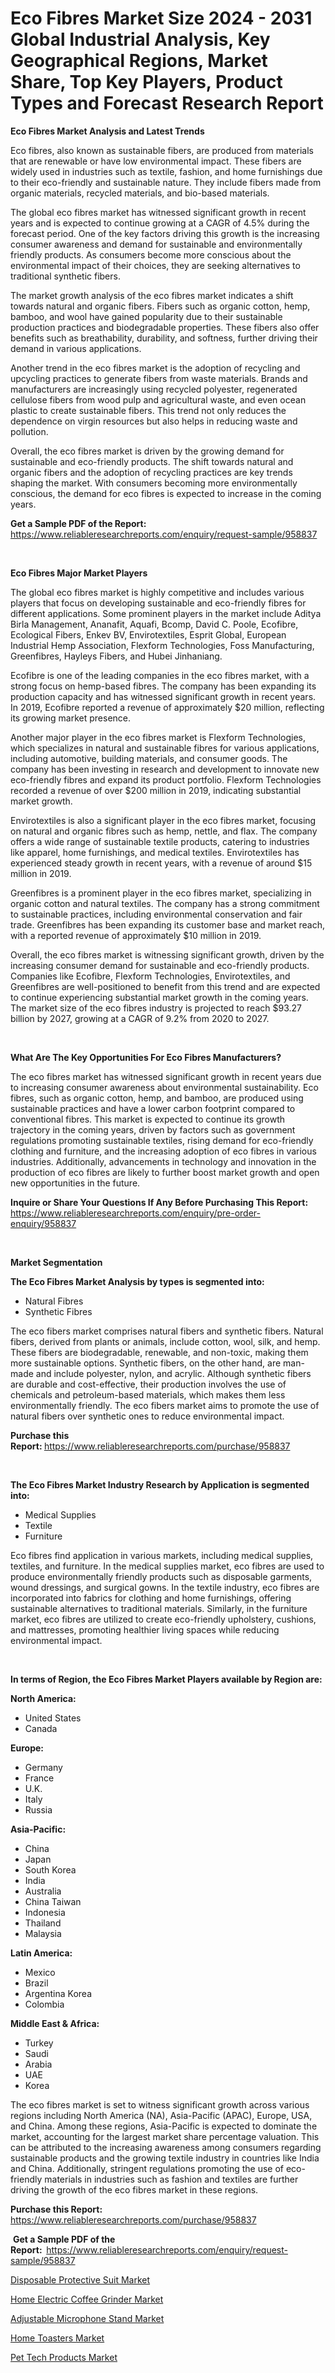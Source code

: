<p><h1>Eco Fibres Market Size 2024 - 2031 Global Industrial Analysis, Key Geographical Regions, Market Share, Top Key Players, Product Types and Forecast Research Report</h1></p><p><strong>Eco Fibres Market Analysis and Latest Trends</strong></p>
<p><p>Eco fibres, also known as sustainable fibers, are produced from materials that are renewable or have low environmental impact. These fibers are widely used in industries such as textile, fashion, and home furnishings due to their eco-friendly and sustainable nature. They include fibers made from organic materials, recycled materials, and bio-based materials.</p><p>The global eco fibres market has witnessed significant growth in recent years and is expected to continue growing at a CAGR of 4.5% during the forecast period. One of the key factors driving this growth is the increasing consumer awareness and demand for sustainable and environmentally friendly products. As consumers become more conscious about the environmental impact of their choices, they are seeking alternatives to traditional synthetic fibers.</p><p>The market growth analysis of the eco fibres market indicates a shift towards natural and organic fibers. Fibers such as organic cotton, hemp, bamboo, and wool have gained popularity due to their sustainable production practices and biodegradable properties. These fibers also offer benefits such as breathability, durability, and softness, further driving their demand in various applications.</p><p>Another trend in the eco fibres market is the adoption of recycling and upcycling practices to generate fibers from waste materials. Brands and manufacturers are increasingly using recycled polyester, regenerated cellulose fibers from wood pulp and agricultural waste, and even ocean plastic to create sustainable fibers. This trend not only reduces the dependence on virgin resources but also helps in reducing waste and pollution.</p><p>Overall, the eco fibres market is driven by the growing demand for sustainable and eco-friendly products. The shift towards natural and organic fibers and the adoption of recycling practices are key trends shaping the market. With consumers becoming more environmentally conscious, the demand for eco fibres is expected to increase in the coming years.</p></p>
<p><strong>Get a Sample PDF of the Report:&nbsp;</strong> <a href="https://www.reliableresearchreports.com/enquiry/request-sample/958837">https://www.reliableresearchreports.com/enquiry/request-sample/958837</a></p>
<p>&nbsp;</p>
<p><strong>Eco Fibres Major Market Players</strong></p>
<p><p>The global eco fibres market is highly competitive and includes various players that focus on developing sustainable and eco-friendly fibres for different applications. Some prominent players in the market include Aditya Birla Management, Ananafit, Aquafi, Bcomp, David C. Poole, Ecofibre, Ecological Fibers, Enkev BV, Envirotextiles, Esprit Global, European Industrial Hemp Association, Flexform Technologies, Foss Manufacturing, Greenfibres, Hayleys Fibers, and Hubei Jinhaniang.</p><p>Ecofibre is one of the leading companies in the eco fibres market, with a strong focus on hemp-based fibres. The company has been expanding its production capacity and has witnessed significant growth in recent years. In 2019, Ecofibre reported a revenue of approximately $20 million, reflecting its growing market presence.</p><p>Another major player in the eco fibres market is Flexform Technologies, which specializes in natural and sustainable fibres for various applications, including automotive, building materials, and consumer goods. The company has been investing in research and development to innovate new eco-friendly fibres and expand its product portfolio. Flexform Technologies recorded a revenue of over $200 million in 2019, indicating substantial market growth.</p><p>Envirotextiles is also a significant player in the eco fibres market, focusing on natural and organic fibres such as hemp, nettle, and flax. The company offers a wide range of sustainable textile products, catering to industries like apparel, home furnishings, and medical textiles. Envirotextiles has experienced steady growth in recent years, with a revenue of around $15 million in 2019.</p><p>Greenfibres is a prominent player in the eco fibres market, specializing in organic cotton and natural textiles. The company has a strong commitment to sustainable practices, including environmental conservation and fair trade. Greenfibres has been expanding its customer base and market reach, with a reported revenue of approximately $10 million in 2019.</p><p>Overall, the eco fibres market is witnessing significant growth, driven by the increasing consumer demand for sustainable and eco-friendly products. Companies like Ecofibre, Flexform Technologies, Envirotextiles, and Greenfibres are well-positioned to benefit from this trend and are expected to continue experiencing substantial market growth in the coming years. The market size of the eco fibres industry is projected to reach $93.27 billion by 2027, growing at a CAGR of 9.2% from 2020 to 2027.</p></p>
<p>&nbsp;</p>
<p><strong>What Are The Key Opportunities For Eco Fibres Manufacturers?</strong></p>
<p><p>The eco fibres market has witnessed significant growth in recent years due to increasing consumer awareness about environmental sustainability. Eco fibres, such as organic cotton, hemp, and bamboo, are produced using sustainable practices and have a lower carbon footprint compared to conventional fibres. This market is expected to continue its growth trajectory in the coming years, driven by factors such as government regulations promoting sustainable textiles, rising demand for eco-friendly clothing and furniture, and the increasing adoption of eco fibres in various industries. Additionally, advancements in technology and innovation in the production of eco fibres are likely to further boost market growth and open new opportunities in the future.</p></p>
<p><strong>Inquire or Share Your Questions If Any Before Purchasing This Report:</strong> <a href="https://www.reliableresearchreports.com/enquiry/pre-order-enquiry/958837">https://www.reliableresearchreports.com/enquiry/pre-order-enquiry/958837</a></p>
<p>&nbsp;</p>
<p><strong>Market Segmentation</strong></p>
<p><strong>The Eco Fibres Market Analysis by types is segmented into:</strong></p>
<p><ul><li>Natural Fibres</li><li>Synthetic Fibres</li></ul></p>
<p><p>The eco fibers market comprises natural fibers and synthetic fibers. Natural fibers, derived from plants or animals, include cotton, wool, silk, and hemp. These fibers are biodegradable, renewable, and non-toxic, making them more sustainable options. Synthetic fibers, on the other hand, are man-made and include polyester, nylon, and acrylic. Although synthetic fibers are durable and cost-effective, their production involves the use of chemicals and petroleum-based materials, which makes them less environmentally friendly. The eco fibers market aims to promote the use of natural fibers over synthetic ones to reduce environmental impact.</p></p>
<p><strong>Purchase this Report:&nbsp;</strong><a href="https://www.reliableresearchreports.com/purchase/958837">https://www.reliableresearchreports.com/purchase/958837</a></p>
<p>&nbsp;</p>
<p><strong>The Eco Fibres Market Industry Research by Application is segmented into:</strong></p>
<p><ul><li>Medical Supplies</li><li>Textile</li><li>Furniture</li></ul></p>
<p><p>Eco fibres find application in various markets, including medical supplies, textiles, and furniture. In the medical supplies market, eco fibres are used to produce environmentally friendly products such as disposable garments, wound dressings, and surgical gowns. In the textile industry, eco fibres are incorporated into fabrics for clothing and home furnishings, offering sustainable alternatives to traditional materials. Similarly, in the furniture market, eco fibres are utilized to create eco-friendly upholstery, cushions, and mattresses, promoting healthier living spaces while reducing environmental impact.</p></p>
<p>&nbsp;</p>
<p><strong>In terms of Region, the Eco Fibres Market Players available by Region are:</strong></p>
<p>
    <p> <strong> North America: </strong>
        <ul>
            <li>United States</li>
            <li>Canada</li>
        </ul>
        </p> 
    <p> <strong> Europe: </strong>
        <ul>
            <li>Germany</li>
            <li>France</li>
            <li>U.K.</li>
            <li>Italy</li>
            <li>Russia</li>
        </ul>
        </p> 
    <p> <strong> Asia-Pacific: </strong>
        <ul>
            <li>China</li>
            <li>Japan</li>
            <li>South Korea</li>
            <li>India</li>
            <li>Australia</li>
            <li>China Taiwan</li>
            <li>Indonesia</li>
            <li>Thailand</li>
            <li>Malaysia</li>
        </ul>
        </p> 
    <p> <strong> Latin America: </strong>
        <ul>
            <li>Mexico</li>
            <li>Brazil</li>
            <li>Argentina Korea</li>
            <li>Colombia</li>
        </ul>
        </p> 
    <p> <strong> Middle East & Africa: </strong>
        <ul>
            <li>Turkey</li>
            <li>Saudi</li>
            <li>Arabia</li>
            <li>UAE</li>
            <li>Korea</li>
        </ul>
    </p>
    </p>
<p><p>The eco fibres market is set to witness significant growth across various regions including North America (NA), Asia-Pacific (APAC), Europe, USA, and China. Among these regions, Asia-Pacific is expected to dominate the market, accounting for the largest market share percentage valuation. This can be attributed to the increasing awareness among consumers regarding sustainable products and the growing textile industry in countries like India and China. Additionally, stringent regulations promoting the use of eco-friendly materials in industries such as fashion and textiles are further driving the growth of the eco fibres market in these regions.</p></p>
<p><strong>Purchase this Report: </strong><a href="https://www.reliableresearchreports.com/purchase/958837">https://www.reliableresearchreports.com/purchase/958837</a></p>
<p>&nbsp;<strong>Get a Sample PDF of the Report:&nbsp;&nbsp;</strong><a href="https://www.reliableresearchreports.com/enquiry/request-sample/958837">https://www.reliableresearchreports.com/enquiry/request-sample/958837</a></p>
<p><strong></strong></p>
<p><p><a href="https://medium.com/@nelsonhauck/disposable-protective-suit-market-insights-into-market-cagr-market-trends-and-growth-strategies-a8395ca413d5">Disposable Protective Suit Market</a></p><p><a href="https://medium.com/@nelsonhauck/home-electric-coffee-grinder-market-share-evolution-and-market-growth-trends-2024-2031-a6d7789a17db">Home Electric Coffee Grinder Market</a></p><p><a href="https://medium.com/@nelsonhauck/adjustable-microphone-stand-market-insights-into-market-cagr-market-trends-and-growth-strategies-f851d4306d72">Adjustable Microphone Stand Market</a></p><p><a href="https://medium.com/@nelsonhauck/home-toasters-market-comprehensive-assessment-by-type-application-and-geography-75e1fe1b50db">Home Toasters Market</a></p><p><a href="https://medium.com/@nelsonhauck/pet-tech-products-market-insights-into-market-cagr-market-trends-and-growth-strategies-a389e183d487">Pet Tech Products Market</a></p></p>